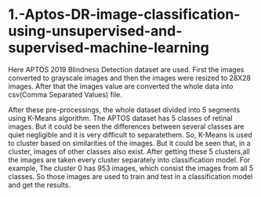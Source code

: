 # 1.-Aptos-DR-image-classification-using-unsupervised-and-supervised-machine-learning

Here APTOS 2019 Blindness Detection dataset are used. First the images converted  to grayscale images and then the images were resized to 28X28 images.  After that the images value are converted the whole data into csv(Comma Separated Values) file.

After these pre-processings, the whole dataset divided into 5 segments using K-Means algorithm.  The APTOS dataset has 5 classes of retinal images.  But it could be seen the differences between several classes are quiet negligible and it is very difficult to separatethem.  So, K-Means is used to cluster based on similarities of the images.  But it could be seen that, in a cluster, images of other classes also exist.  After getting these 5 clusters,all the images are taken every cluster separately into classification model.  For example, The cluster 0 has 953 images, which consist the images from all 5 classes. So those images are used to train and test in a classification model and get the results.
